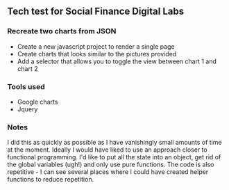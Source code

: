 ## Tech test for Social Finance Digital Labs

### Recreate two charts from JSON
- Create a new javascript project to render a single page
- Create charts that looks similar to the pictures provided
- Add a selector that allows you to toggle the view between chart 1 and chart 2

### Tools used
- Google charts
- Jquery

### Notes
I did this as quickly as possible as I have vanishingly small amounts of time at the moment. Ideally I would have liked to use an approach closer to functional programming. I'd like to put all the state into an object, get rid of the global variables (ugh!) and only use pure functions. The code is also repetitive - I can see several places where I could have created helper functions to reduce repetition.
